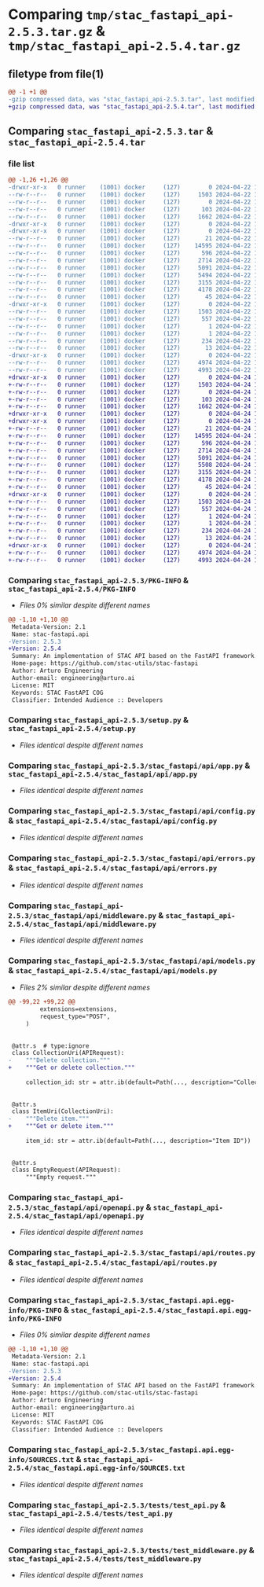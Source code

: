 # Comparing `tmp/stac_fastapi_api-2.5.3.tar.gz` & `tmp/stac_fastapi_api-2.5.4.tar.gz`

## filetype from file(1)

```diff
@@ -1 +1 @@
-gzip compressed data, was "stac_fastapi_api-2.5.3.tar", last modified: Mon Apr 22 17:12:25 2024, max compression
+gzip compressed data, was "stac_fastapi_api-2.5.4.tar", last modified: Wed Apr 24 16:03:58 2024, max compression
```

## Comparing `stac_fastapi_api-2.5.3.tar` & `stac_fastapi_api-2.5.4.tar`

### file list

```diff
@@ -1,26 +1,26 @@
-drwxr-xr-x   0 runner    (1001) docker     (127)        0 2024-04-22 17:12:25.519811 stac_fastapi_api-2.5.3/
--rw-r--r--   0 runner    (1001) docker     (127)     1503 2024-04-22 17:12:25.519811 stac_fastapi_api-2.5.3/PKG-INFO
--rw-r--r--   0 runner    (1001) docker     (127)        0 2024-04-22 17:12:04.000000 stac_fastapi_api-2.5.3/README.md
--rw-r--r--   0 runner    (1001) docker     (127)      103 2024-04-22 17:12:25.519811 stac_fastapi_api-2.5.3/setup.cfg
--rw-r--r--   0 runner    (1001) docker     (127)     1662 2024-04-22 17:12:04.000000 stac_fastapi_api-2.5.3/setup.py
-drwxr-xr-x   0 runner    (1001) docker     (127)        0 2024-04-22 17:12:25.515811 stac_fastapi_api-2.5.3/stac_fastapi/
-drwxr-xr-x   0 runner    (1001) docker     (127)        0 2024-04-22 17:12:25.515811 stac_fastapi_api-2.5.3/stac_fastapi/api/
--rw-r--r--   0 runner    (1001) docker     (127)       21 2024-04-22 17:12:04.000000 stac_fastapi_api-2.5.3/stac_fastapi/api/__init__.py
--rw-r--r--   0 runner    (1001) docker     (127)    14595 2024-04-22 17:12:04.000000 stac_fastapi_api-2.5.3/stac_fastapi/api/app.py
--rw-r--r--   0 runner    (1001) docker     (127)      596 2024-04-22 17:12:04.000000 stac_fastapi_api-2.5.3/stac_fastapi/api/config.py
--rw-r--r--   0 runner    (1001) docker     (127)     2714 2024-04-22 17:12:04.000000 stac_fastapi_api-2.5.3/stac_fastapi/api/errors.py
--rw-r--r--   0 runner    (1001) docker     (127)     5091 2024-04-22 17:12:04.000000 stac_fastapi_api-2.5.3/stac_fastapi/api/middleware.py
--rw-r--r--   0 runner    (1001) docker     (127)     5494 2024-04-22 17:12:04.000000 stac_fastapi_api-2.5.3/stac_fastapi/api/models.py
--rw-r--r--   0 runner    (1001) docker     (127)     3155 2024-04-22 17:12:04.000000 stac_fastapi_api-2.5.3/stac_fastapi/api/openapi.py
--rw-r--r--   0 runner    (1001) docker     (127)     4178 2024-04-22 17:12:04.000000 stac_fastapi_api-2.5.3/stac_fastapi/api/routes.py
--rw-r--r--   0 runner    (1001) docker     (127)       45 2024-04-22 17:12:04.000000 stac_fastapi_api-2.5.3/stac_fastapi/api/version.py
-drwxr-xr-x   0 runner    (1001) docker     (127)        0 2024-04-22 17:12:25.519811 stac_fastapi_api-2.5.3/stac_fastapi.api.egg-info/
--rw-r--r--   0 runner    (1001) docker     (127)     1503 2024-04-22 17:12:25.000000 stac_fastapi_api-2.5.3/stac_fastapi.api.egg-info/PKG-INFO
--rw-r--r--   0 runner    (1001) docker     (127)      557 2024-04-22 17:12:25.000000 stac_fastapi_api-2.5.3/stac_fastapi.api.egg-info/SOURCES.txt
--rw-r--r--   0 runner    (1001) docker     (127)        1 2024-04-22 17:12:25.000000 stac_fastapi_api-2.5.3/stac_fastapi.api.egg-info/dependency_links.txt
--rw-r--r--   0 runner    (1001) docker     (127)        1 2024-04-22 17:12:25.000000 stac_fastapi_api-2.5.3/stac_fastapi.api.egg-info/not-zip-safe
--rw-r--r--   0 runner    (1001) docker     (127)      234 2024-04-22 17:12:25.000000 stac_fastapi_api-2.5.3/stac_fastapi.api.egg-info/requires.txt
--rw-r--r--   0 runner    (1001) docker     (127)       13 2024-04-22 17:12:25.000000 stac_fastapi_api-2.5.3/stac_fastapi.api.egg-info/top_level.txt
-drwxr-xr-x   0 runner    (1001) docker     (127)        0 2024-04-22 17:12:25.519811 stac_fastapi_api-2.5.3/tests/
--rw-r--r--   0 runner    (1001) docker     (127)     4974 2024-04-22 17:12:04.000000 stac_fastapi_api-2.5.3/tests/test_api.py
--rw-r--r--   0 runner    (1001) docker     (127)     4993 2024-04-22 17:12:04.000000 stac_fastapi_api-2.5.3/tests/test_middleware.py
+drwxr-xr-x   0 runner    (1001) docker     (127)        0 2024-04-24 16:03:58.600550 stac_fastapi_api-2.5.4/
+-rw-r--r--   0 runner    (1001) docker     (127)     1503 2024-04-24 16:03:58.600550 stac_fastapi_api-2.5.4/PKG-INFO
+-rw-r--r--   0 runner    (1001) docker     (127)        0 2024-04-24 16:03:38.000000 stac_fastapi_api-2.5.4/README.md
+-rw-r--r--   0 runner    (1001) docker     (127)      103 2024-04-24 16:03:58.600550 stac_fastapi_api-2.5.4/setup.cfg
+-rw-r--r--   0 runner    (1001) docker     (127)     1662 2024-04-24 16:03:38.000000 stac_fastapi_api-2.5.4/setup.py
+drwxr-xr-x   0 runner    (1001) docker     (127)        0 2024-04-24 16:03:58.592550 stac_fastapi_api-2.5.4/stac_fastapi/
+drwxr-xr-x   0 runner    (1001) docker     (127)        0 2024-04-24 16:03:58.596550 stac_fastapi_api-2.5.4/stac_fastapi/api/
+-rw-r--r--   0 runner    (1001) docker     (127)       21 2024-04-24 16:03:38.000000 stac_fastapi_api-2.5.4/stac_fastapi/api/__init__.py
+-rw-r--r--   0 runner    (1001) docker     (127)    14595 2024-04-24 16:03:38.000000 stac_fastapi_api-2.5.4/stac_fastapi/api/app.py
+-rw-r--r--   0 runner    (1001) docker     (127)      596 2024-04-24 16:03:38.000000 stac_fastapi_api-2.5.4/stac_fastapi/api/config.py
+-rw-r--r--   0 runner    (1001) docker     (127)     2714 2024-04-24 16:03:38.000000 stac_fastapi_api-2.5.4/stac_fastapi/api/errors.py
+-rw-r--r--   0 runner    (1001) docker     (127)     5091 2024-04-24 16:03:38.000000 stac_fastapi_api-2.5.4/stac_fastapi/api/middleware.py
+-rw-r--r--   0 runner    (1001) docker     (127)     5508 2024-04-24 16:03:38.000000 stac_fastapi_api-2.5.4/stac_fastapi/api/models.py
+-rw-r--r--   0 runner    (1001) docker     (127)     3155 2024-04-24 16:03:38.000000 stac_fastapi_api-2.5.4/stac_fastapi/api/openapi.py
+-rw-r--r--   0 runner    (1001) docker     (127)     4178 2024-04-24 16:03:38.000000 stac_fastapi_api-2.5.4/stac_fastapi/api/routes.py
+-rw-r--r--   0 runner    (1001) docker     (127)       45 2024-04-24 16:03:38.000000 stac_fastapi_api-2.5.4/stac_fastapi/api/version.py
+drwxr-xr-x   0 runner    (1001) docker     (127)        0 2024-04-24 16:03:58.596550 stac_fastapi_api-2.5.4/stac_fastapi.api.egg-info/
+-rw-r--r--   0 runner    (1001) docker     (127)     1503 2024-04-24 16:03:58.000000 stac_fastapi_api-2.5.4/stac_fastapi.api.egg-info/PKG-INFO
+-rw-r--r--   0 runner    (1001) docker     (127)      557 2024-04-24 16:03:58.000000 stac_fastapi_api-2.5.4/stac_fastapi.api.egg-info/SOURCES.txt
+-rw-r--r--   0 runner    (1001) docker     (127)        1 2024-04-24 16:03:58.000000 stac_fastapi_api-2.5.4/stac_fastapi.api.egg-info/dependency_links.txt
+-rw-r--r--   0 runner    (1001) docker     (127)        1 2024-04-24 16:03:58.000000 stac_fastapi_api-2.5.4/stac_fastapi.api.egg-info/not-zip-safe
+-rw-r--r--   0 runner    (1001) docker     (127)      234 2024-04-24 16:03:58.000000 stac_fastapi_api-2.5.4/stac_fastapi.api.egg-info/requires.txt
+-rw-r--r--   0 runner    (1001) docker     (127)       13 2024-04-24 16:03:58.000000 stac_fastapi_api-2.5.4/stac_fastapi.api.egg-info/top_level.txt
+drwxr-xr-x   0 runner    (1001) docker     (127)        0 2024-04-24 16:03:58.596550 stac_fastapi_api-2.5.4/tests/
+-rw-r--r--   0 runner    (1001) docker     (127)     4974 2024-04-24 16:03:38.000000 stac_fastapi_api-2.5.4/tests/test_api.py
+-rw-r--r--   0 runner    (1001) docker     (127)     4993 2024-04-24 16:03:38.000000 stac_fastapi_api-2.5.4/tests/test_middleware.py
```

### Comparing `stac_fastapi_api-2.5.3/PKG-INFO` & `stac_fastapi_api-2.5.4/PKG-INFO`

 * *Files 0% similar despite different names*

```diff
@@ -1,10 +1,10 @@
 Metadata-Version: 2.1
 Name: stac-fastapi.api
-Version: 2.5.3
+Version: 2.5.4
 Summary: An implementation of STAC API based on the FastAPI framework.
 Home-page: https://github.com/stac-utils/stac-fastapi
 Author: Arturo Engineering
 Author-email: engineering@arturo.ai
 License: MIT
 Keywords: STAC FastAPI COG
 Classifier: Intended Audience :: Developers
```

### Comparing `stac_fastapi_api-2.5.3/setup.py` & `stac_fastapi_api-2.5.4/setup.py`

 * *Files identical despite different names*

### Comparing `stac_fastapi_api-2.5.3/stac_fastapi/api/app.py` & `stac_fastapi_api-2.5.4/stac_fastapi/api/app.py`

 * *Files identical despite different names*

### Comparing `stac_fastapi_api-2.5.3/stac_fastapi/api/config.py` & `stac_fastapi_api-2.5.4/stac_fastapi/api/config.py`

 * *Files identical despite different names*

### Comparing `stac_fastapi_api-2.5.3/stac_fastapi/api/errors.py` & `stac_fastapi_api-2.5.4/stac_fastapi/api/errors.py`

 * *Files identical despite different names*

### Comparing `stac_fastapi_api-2.5.3/stac_fastapi/api/middleware.py` & `stac_fastapi_api-2.5.4/stac_fastapi/api/middleware.py`

 * *Files identical despite different names*

### Comparing `stac_fastapi_api-2.5.3/stac_fastapi/api/models.py` & `stac_fastapi_api-2.5.4/stac_fastapi/api/models.py`

 * *Files 2% similar despite different names*

```diff
@@ -99,22 +99,22 @@
         extensions=extensions,
         request_type="POST",
     )
 
 
 @attr.s  # type:ignore
 class CollectionUri(APIRequest):
-    """Delete collection."""
+    """Get or delete collection."""
 
     collection_id: str = attr.ib(default=Path(..., description="Collection ID"))
 
 
 @attr.s
 class ItemUri(CollectionUri):
-    """Delete item."""
+    """Get or delete item."""
 
     item_id: str = attr.ib(default=Path(..., description="Item ID"))
 
 
 @attr.s
 class EmptyRequest(APIRequest):
     """Empty request."""
```

### Comparing `stac_fastapi_api-2.5.3/stac_fastapi/api/openapi.py` & `stac_fastapi_api-2.5.4/stac_fastapi/api/openapi.py`

 * *Files identical despite different names*

### Comparing `stac_fastapi_api-2.5.3/stac_fastapi/api/routes.py` & `stac_fastapi_api-2.5.4/stac_fastapi/api/routes.py`

 * *Files identical despite different names*

### Comparing `stac_fastapi_api-2.5.3/stac_fastapi.api.egg-info/PKG-INFO` & `stac_fastapi_api-2.5.4/stac_fastapi.api.egg-info/PKG-INFO`

 * *Files 0% similar despite different names*

```diff
@@ -1,10 +1,10 @@
 Metadata-Version: 2.1
 Name: stac-fastapi.api
-Version: 2.5.3
+Version: 2.5.4
 Summary: An implementation of STAC API based on the FastAPI framework.
 Home-page: https://github.com/stac-utils/stac-fastapi
 Author: Arturo Engineering
 Author-email: engineering@arturo.ai
 License: MIT
 Keywords: STAC FastAPI COG
 Classifier: Intended Audience :: Developers
```

### Comparing `stac_fastapi_api-2.5.3/stac_fastapi.api.egg-info/SOURCES.txt` & `stac_fastapi_api-2.5.4/stac_fastapi.api.egg-info/SOURCES.txt`

 * *Files identical despite different names*

### Comparing `stac_fastapi_api-2.5.3/tests/test_api.py` & `stac_fastapi_api-2.5.4/tests/test_api.py`

 * *Files identical despite different names*

### Comparing `stac_fastapi_api-2.5.3/tests/test_middleware.py` & `stac_fastapi_api-2.5.4/tests/test_middleware.py`

 * *Files identical despite different names*

